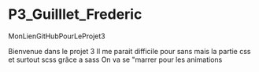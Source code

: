 # P3_Guilllet_Frederic
 MonLienGitHubPourLeProjet3


Bienvenue dans le projet 3
Il me parait difficile pour sans mais la partie css et surtout scss grâce a sass
On va se "marrer pour les animations

